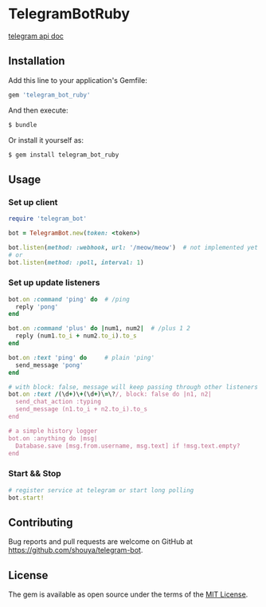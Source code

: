 # TelegramBotRuby

[telegram api doc](https://core.telegram.org/bots/api)


## Installation

Add this line to your application's Gemfile:

```ruby
gem 'telegram_bot_ruby'
```

And then execute:

```bash
$ bundle
```

Or install it yourself as:

```bash
$ gem install telegram_bot_ruby
```

## Usage

### Set up client

```ruby
require 'telegram_bot'

bot = TelegramBot.new(token: <token>)

bot.listen(method: :webhook, url: '/meow/meow')  # not implemented yet
# or
bot.listen(method: :poll, interval: 1)
```

### Set up update listeners

```ruby
bot.on :command 'ping' do  # /ping
  reply 'pong'
end

bot.on :command 'plus' do |num1, num2|  # /plus 1 2
  reply (num1.to_i + num2.to_i).to_s
end

bot.on :text 'ping' do     # plain 'ping'
  send_message 'pong'
end

# with block: false, message will keep passing through other listeners
bot.on :text /(\d+)\+(\d+)\=\?/, block: false do |n1, n2|
  send_chat_action :typing
  send_message (n1.to_i + n2.to_i).to_s
end

# a simple history logger
bot.on :anything do |msg|
  Database.save [msg.from.username, msg.text] if !msg.text.empty?
end
```

### Start && Stop

```ruby
# register service at telegram or start long polling
bot.start!
```

## Contributing

Bug reports and pull requests are welcome on GitHub at https://github.com/shouya/telegram-bot.


## License

The gem is available as open source under the terms of the [MIT License](http://opensource.org/licenses/MIT).
